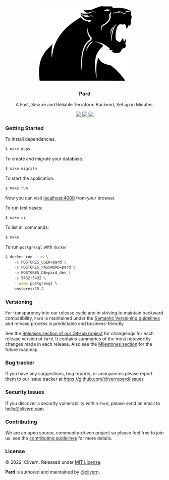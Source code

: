 <p align="center">
    <img alt="Pard Logo" src="/assets/img/logo.png?v=0.3.0" width="300" />
    <h3 align="center">Pard</h3>
    <p align="center">A Fast, Secure and Reliable Terraform Backend, Set up in Minutes.</p>
    <p align="center">
        <a href="https://github.com/Clivern/Pard/actions/workflows/ci.yml">
            <img src="https://github.com/Clivern/Pard/actions/workflows/ci.yml/badge.svg"/>
        </a>
        <a href="https://github.com/Clivern/Pard/releases">
            <img src="https://img.shields.io/badge/Version-0.3.0-1abc9c.svg">
        </a>
        <a href="https://github.com/Clivern/Pard/blob/master/LICENSE">
            <img src="https://img.shields.io/badge/LICENSE-MIT-orange.svg">
        </a>
    </p>
</p>


### Getting Started

To install dependencies.

```zsh
$ make deps
```

To create and migrate your database.

```zsh
$ make migrate
```

To start the application.

```zsh
$ make run
```

Now you can visit [localhost:4000](http://localhost:4000) from your browser.

To run test cases:

```zsh
$ make ci
```

To list all commands:

```zsh
$ make
```

To run `postgresql` with `docker`

```zsh
$ docker run -itd \
    -e POSTGRES_USER=pard \
    -e POSTGRES_PASSWORD=pard \
    -e POSTGRES_DB=pard_dev \
    -p 5432:5432 \
    --name postgresql \
    postgres:15.2
```


### Versioning

For transparency into our release cycle and in striving to maintain backward compatibility, `Pard` is maintained under the [Semantic Versioning guidelines](https://semver.org/) and release process is predictable and business-friendly.

See the [Releases section of our GitHub project](https://github.com/clivern/pard/releases) for changelogs for each release version of `Pard`. It contains summaries of the most noteworthy changes made in each release. Also see the [Milestones section](https://github.com/clivern/pard/milestones) for the future roadmap.


### Bug tracker

If you have any suggestions, bug reports, or annoyances please report them to our issue tracker at https://github.com/clivern/pard/issues


### Security Issues

If you discover a security vulnerability within `Pard`, please send an email to [hello@clivern.com](mailto:hello@clivern.com)


### Contributing

We are an open source, community-driven project so please feel free to join us. see the [contributing guidelines](CONTRIBUTING.md) for more details.


### License

© 2022, Clivern. Released under [MIT License](https://opensource.org/licenses/mit-license.php).

**Pard** is authored and maintained by [@clivern](http://github.com/clivern).
